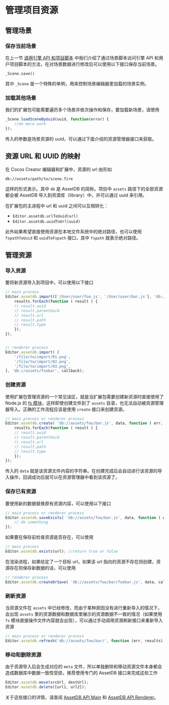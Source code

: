 # 管理项目资源

## 管理场景

### 保存当前场景

在上一节 [调用引擎 API 和项目脚本](scene-script.md) 中我们介绍了通过场景脚本访问引擎 API 和用户项目脚本的方法，在对场景数据进行修改后可以使用以下接口保存当前场景。

`_Scene.save()`

其中 `_Scene` 是一个特殊的单例，用来控制场景编辑器里加载的场景实例。

### 加载其他场景

我们的扩展包可能需要遍历多个场景并依次操作和保存，要加载新场景，请使用

```js
_Scene.loadSceneByUuid(uuid, function(error) {
    //do more work
});
```

传入的参数是场景资源的 uuid，可以通过下面介绍的资源管理器接口来获取。

## 资源 URL 和 UUID 的映射

在 Cocos Creator 编辑器和扩展中，资源的 url 由形如

`db://assets/path/to/scene.fire`

这样的形式表示。其中 `db` 是 AssetDB 的简称。项目中 `assets` 路径下的全部资源都会被 AssetDB 导入到资源库（library）中，并可以通过 uuid 来引用。

在扩展包的主进程中 url 和 uuid 之间可以互相转化：

- `Editor.assetdb.urlToUuid(url)`
- `Editor.assetdb.uuidToUrl(uuid)`

此外如果希望直接使用资源在本地文件系统中的绝对路径，也可以使用 `fspathToUuid` 和 `uuidToFspath` 接口，其中 `fspath` 就表示绝对路径。

## 管理资源

### 导入资源

要将新资源导入到项目中，可以使用以下接口

```js
// main process
Editor.assetdb.import(['/User/user/foo.js', '/User/user/bar.js'], 'db://assets/foobar', function ( err, results ) {
    results.forEach(function ( result ) {
    // result.uuid
    // result.parentUuid
    // result.url
    // result.path
    // result.type
    });
});


// renderer process
Editor.assetdb.import( [
    '/file/to/import/01.png',
    '/file/to/import/02.png',
    '/file/to/import/03.png',
], 'db://assets/foobar', callback);
```

### 创建资源

使用扩展包管理资源的一个常见误区，就是当扩展包需要创建新资源时直接使用了 Node.js 的 [fs 模块](https://nodejs.org/dist/latest-v6.x/docs/api/fs.html)，这样即使创建文件到了 `assets` 目录，也无法自动被资源管理器导入。正确的工作流程应该是使用 `create` 接口来创建资源。

```js
// main process or renderer process
Editor.assetdb.create( 'db://assets/foo/bar.js', data, function ( err, results ) {
    results.forEach(function ( result ) {
    // result.uuid
    // result.parentUuid
    // result.url
    // result.path
    // result.type
    });
});
```

传入的 `data` 就是该资源文件内容的字符串。在创建完成后会自动进行该资源的导入操作，回调成功后就可以在资源管理器中看到该资源了。

### 保存已有资源

要使用新的数据替换原有资源内容，可以使用以下接口

```js
// main process or renderer process
Editor.assetdb.saveExists( 'db://assets/foo/bar.js', data, function ( err, meta ) {
    // do something
});
```

如果要在保存前检查资源是否存在，可以使用

```js
// main process
Editor.assetdb.exists(url); //return true or false
```

在渲染进程，如果给定了一个目标 url，如果该 url 指向的资源不存在则创建，资源存在则保存新数据的话，可以使用

```js
// renderer process
Editor.assetdb.createOrSave( 'db://assets/foo/bar/foobar.js', data, callback);
```

### 刷新资源

当资源文件在 `assets` 中已经修改，而由于某种原因没有进行重新导入的情况下，会出现 `assets` 里的资源数据和数据库里展示的资源数据不一致的情况（如果使用 `fs` 模块直接操作文件内容就会出现），可以通过手动调用资源刷新接口来重新导入资源

```js
// main process or renderer process
Editor.assetdb.refresh('db://assets/foo/bar/', function (err, results) {});
```

### 移动和删除资源

由于资源导入后会生成对应的 `meta` 文件，所以单独删除和移动资源文件本身都会造成数据库中数据一致性受损，推荐使用专门的 AssetDB 接口来完成这些工作

```js
Editor.assetdb.move(srcUrl, destUrl);
Editor.assetdb.delete([url1, url2]);
```

关于这些接口的详情，请查阅 [AssetDB API Main](api/asset-db/asset-db-main.md) 和 [AssetDB API Renderer](api/asset-db/asset-db-renderer.md)。
